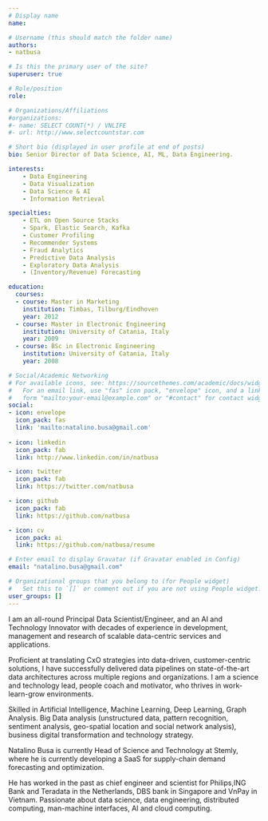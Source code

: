 ```yaml
---
# Display name
name: 

# Username (this should match the folder name)
authors:
- natbusa

# Is this the primary user of the site?
superuser: true

# Role/position
role: 

# Organizations/Affiliations
#organizations:
#- name: SELECT COUNT(*) / VNLIFE
#- url: http://www.selectcountstar.com

# Short bio (displayed in user profile at end of posts)
bio: Senior Director of Data Science, AI, ML, Data Engineering.

interests:
    - Data Engineering
    - Data Visualization
    - Data Science & AI
    - Information Retrieval

specialties:
    - ETL on Open Source Stacks
    - Spark, Elastic Search, Kafka
    - Customer Profiling
    - Recommender Systems
    - Fraud Analytics
    - Predictive Data Analysis
    - Exploratory Data Analysis
    - (Inventory/Revenue) Forecasting

education:
  courses:
  - course: Master in Marketing
    institution: Timbas, Tilburg/Eindhoven
    year: 2012
  - course: Master in Electronic Engineering
    institution: University of Catania, Italy
    year: 2009
  - course: BSc in Electronic Engineering
    institution: University of Catania, Italy
    year: 2008

# Social/Academic Networking
# For available icons, see: https://sourcethemes.com/academic/docs/widgets/#icons
#   For an email link, use "fas" icon pack, "envelope" icon, and a link in the
#   form "mailto:your-email@example.com" or "#contact" for contact widget.
social:
- icon: envelope
  icon_pack: fas
  link: 'mailto:natalino.busa@gmail.com'
  
- icon: linkedin
  icon_pack: fab
  link: http://www.linkedin.com/in/natbusa

- icon: twitter
  icon_pack: fab
  link: https://twitter.com/natbusa

- icon: github
  icon_pack: fab
  link: https://github.com/natbusa

- icon: cv
  icon_pack: ai
  link: https://github.com/natbusa/resume

# Enter email to display Gravatar (if Gravatar enabled in Config)
email: "natalino.busa@gmail.com"

# Organizational groups that you belong to (for People widget)
#   Set this to `[]` or comment out if you are not using People widget.  
user_groups: []
---
```


I am an all-round Principal Data Scientist/Engineer, and an AI and Technology Innovator with decades of experience in development, management and research of scalable data-centric services and applications.

Proficient at translating CxO strategies into data-driven, customer-centric solutions, I have successfully delivered data pipelines on state-of-the-art data architectures across multiple regions and organizations. I am a science and technology lead, people coach and motivator, who thrives in work-learn-grow environments. 

Skilled in Artificial Intelligence, Machine Learning, Deep Learning, Graph Analysis. Big Data analysis (unstructured data, pattern recognition, sentiment analysis, geo-spatial location and social network analysis), business digital transformation and technology strategy.

Natalino Busa is currently Head of Science and Technology at Stemly, 
where he is currently developing a SaaS for supply-chain demand forecasting and optimization.

He has worked in the past as chief engineer and scientist for Philips,ING Bank and Teradata in the Netherlands, DBS bank in Singapore and VnPay in
Vietnam. Passionate about data science, data engineering, distributed computing,
man-machine interfaces, AI and cloud computing.  
